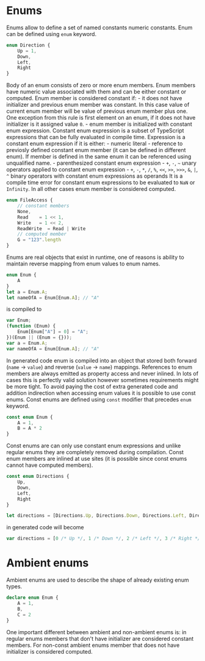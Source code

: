 # Enums

Enums allow to define a set of named constants numeric constants. 
Enum can be defined using `enum` keyword.

```TypeScript
enum Direction {
    Up = 1,
    Down,
    Left,
    Right
}

```

Body of an enum consists of zero or more enum members. Enum members have numeric value associated with them and can be either constant or computed.
Enum member is considered constant if:
    - it does not have initializer and previous enum member was constant. 
      In this case value of current enum member will be value of previous enum member plus one.
      One exception from this rule is first element on an enum, if it does not have initializer is it assigned value `0`.
    - enum member is initialized with constant enum expression. 
      Constant enum expression is a subset of TypeScript expressions that can be fully evaluated in compile time.
      Expression is a constant enum expression if it is either:
        - numeric literal
        - reference to previosly defined constant enum member (it can be defined in different enum).
          If member is defined in the same enum it can be referenced using unqualified name.
        - parenthesized constant enum expression
        - `+`, `-`, `~` unary operators applied to constant enum expression
        - `+`, `-`, `*`, `/`, `%`, `<<`, `>>`, `>>>`, `&`, `|`, `^` binary operators with constant enum expressions as operands
      It is a compile time error for constant enum expressions to be evaluated to `NaN` or `Infinity`.
In all other cases enum member is considered computed.

```TypeScript
enum FileAccess {
    // constant members
    None,
    Read    = 1 << 1,
    Write   = 1 << 2,
    ReadWrite  = Read | Write
    // computed member
    G = "123".length
}
```
Enums are real objects that exist in runtime, one of reasons is ability to maintain reverse mapping from enum values to enum names.

```TypeScript
enum Enum {
    A
}
let a = Enum.A;
let nameOfA = Enum[Enum.A]; // "A"

```
is compiled to

```javascript
var Enum;
(function (Enum) {
    Enum[Enum["A"] = 0] = "A";
})(Enum || (Enum = {}));
var a = Enum.A;
var nameOfA = Enum[Enum.A]; // "A"

```

In generated code enum is compiled into an object that stored both forward (`name` -> `value`) and reverse (`value` -> `name`) mappings. 
References to enum members are always emitted as property access and never inlined.
In lots of cases this is perfectly valid solution however sometimes requirements might be more tight.
To avoid paying the cost of extra generated code and addition indirection when accessing enum values it is possible to use const enums.
Const enums are defined using `const` modifier that precedes `enum` keyword.

```TypeScript
const enum Enum {
    A = 1,
    B = A * 2
}
```

Const enums are can only use constant enum expressions and unlike regular enums they are completely removed during compilation.
Const enum members are inlined at use sites (it is possible since const enums cannot have computed members).

```TypeScript
const enum Directions {
	Up,
	Down,
	Left,
	Right
}

let directions = [Directions.Up, Directions.Down, Directions.Left, Directions.Right]
```

in generated code will become

```javascript
var directions = [0 /* Up */, 1 /* Down */, 2 /* Left */, 3 /* Right */];
```

# Ambient enums
Ambient enums are used to describe the shape of already existing enum types. 

```TypeScript
declare enum Enum {
    A = 1,
    B,
    C = 2
}
```

One important different between ambient and non-ambient enums is: in regular enums members that don't have initializer are considered constant members.
For non-const ambient enums member that does not have initializer is considered computed.